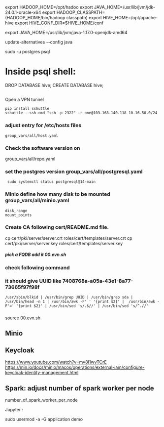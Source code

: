 
export HADOOP_HOME=/opt/hadoo
export JAVA_HOME=/usr/lib/jvm/jdk-24.0.1-oracle-x64
export HADOOP_CLASSPATH=$($HADOOP_HOME/bin/hadoop classpath)
export HIVE_HOME=/opt/apache-hive
export HIVE_CONF_DIR=$HIVE_HOME/conf


export JAVA_HOME=/usr/lib/jvm/java-1.17.0-openjdk-amd64

update-alternatives --config java


sudo -u postgres psql

# Inside psql shell:
DROP DATABASE hive;
CREATE DATABASE hive;

##
Open a VPN tunnel

```
pip install sshuttle
sshuttle --ssh-cmd "ssh -p 2322" -r one@103.168.140.118 10.16.50.0/24
```

### adjust entry for /etc/hosts files

```
group_vars/all/host.yaml
```

### Check the software version on 
group_vars/all/repo.yaml 

### set the postgres version group_vars/all/postgresql.yaml 
```
 sudo systemctl status postgresql@14-main 
```

### Minio define how many disk to be mounted group_vars/all/minio.yaml
```
disk_range
mount_points
```

### Create CA following cert/README.md file.

cp cert/pki/server/server.crt roles/cert/templates/server.crt 
cp cert/pki/server/server.key roles/cert/templates/server.key


##### pick a FQDB add it 00.evn.sh 

### check following command
### it should give UUID like 7408768a-a05a-43e1-8a77-73665f97f98f
```
/usr/sbin/blkid | /usr/bin/grep UUID | /usr/bin/grep sda | /usr/bin/head -n 1 | /usr/bin/awk -F' ' '{print $2}' |  /usr/bin/awk -F'=' '{print $2}' | /usr/bin/sed 's/.$//' | /usr/bin/sed 's/^.//'
```


###  
source 00.evn.sh 


##


## Minio
## Keycloak
https://www.youtube.com/watch?v=mv8I1wvTCrE
https://min.io/docs/minio/macos/operations/external-iam/configure-keycloak-identity-management.html


## Spark: adjust number of spark worker per node

number_of_spark_worker_per_node



Jupyter :

sudo usermod -a -G application demo 
